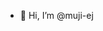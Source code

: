 - 👋 Hi, I’m @muji-ej


<!---
muji-ej/muji-ej is a ✨ special ✨ repository because its `README.md` (this file) appears on your GitHub profile.
You can click the Preview link to take a look at your changes.
--->
